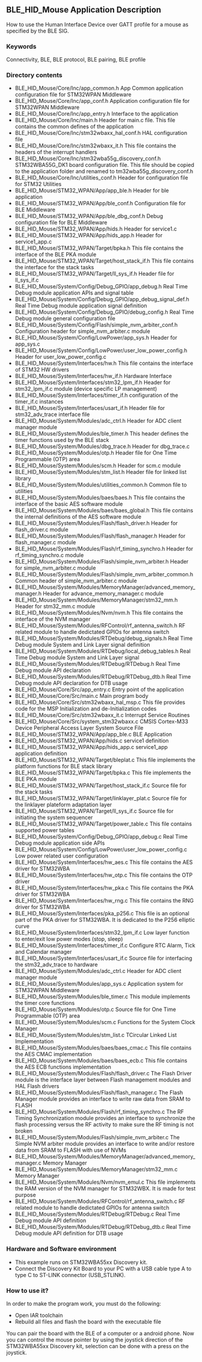 ## __BLE_HID_Mouse Application Description__

How to use the Human Interface Device over GATT profile for a mouse as specified by the BLE SIG.

### __Keywords__

Connectivity, BLE, BLE protocol, BLE pairing, BLE profile

### __Directory contents__

  - BLE_HID_Mouse/Core/Inc/app_common.h                                             App Common application configuration file for STM32WPAN Middleware
  - BLE_HID_Mouse/Core/Inc/app_conf.h                                               Application configuration file for STM32WPAN Middleware
  - BLE_HID_Mouse/Core/Inc/app_entry.h                                              Interface to the application 
  - BLE_HID_Mouse/Core/Inc/main.h                                                   Header for main.c file. This file contains the common defines of the application
  - BLE_HID_Mouse/Core/Inc/stm32wbaxx_hal_conf.h                                    HAL configuration file
  - BLE_HID_Mouse/Core/Inc/stm32wbaxx_it.h                                          This file contains the headers of the interrupt handlers
  - BLE_HID_Mouse/Core/Inc/stm32wba55g_discovery_conf.h                             STM32WBA55G_DK1 board configuration file. This file should be copied to the application folder and renamed to tm32wba55g_discovery_conf.h
  - BLE_HID_Mouse/Core/Inc/utilities_conf.h                                         Header for configuration file for STM32 Utilities
  - BLE_HID_Mouse/STM32_WPAN/App/app_ble.h                                          Header for ble application 
  - BLE_HID_Mouse/STM32_WPAN/App/ble_conf.h                                         Configuration file for BLE Middleware
  - BLE_HID_Mouse/STM32_WPAN/App/ble_dbg_conf.h                                     Debug configuration file for BLE Middleware
  - BLE_HID_Mouse/STM32_WPAN/App/hids.h                                             Header for service1.c 
  - BLE_HID_Mouse/STM32_WPAN/App/hids_app.h                                         Header for service1_app.c 
  - BLE_HID_Mouse/STM32_WPAN/Target/bpka.h                                          This file contains the interface of the BLE PKA module
  - BLE_HID_Mouse/STM32_WPAN/Target/host_stack_if.h                                 This file contains the interface for the stack tasks 
  - BLE_HID_Mouse/STM32_WPAN/Target/ll_sys_if.h                                     Header file for ll_sys_if.c
  - BLE_HID_Mouse/System/Config/Debug_GPIO/app_debug.h                              Real Time Debug module application APIs and signal table 
  - BLE_HID_Mouse/System/Config/Debug_GPIO/app_debug_signal_def.h                   Real Time Debug module application signal definition 
  - BLE_HID_Mouse/System/Config/Debug_GPIO/debug_config.h                           Real Time Debug module general configuration file 
  - BLE_HID_Mouse/System/Config/Flash/simple_nvm_arbiter_conf.h                     Configuration header for simple_nvm_arbiter.c module 
  - BLE_HID_Mouse/System/Config/LowPower/app_sys.h                                  Header for app_sys.c 
  - BLE_HID_Mouse/System/Config/LowPower/user_low_power_config.h                    Header for user_low_power_config.c
  - BLE_HID_Mouse/System/Interfaces/hw.h                                            This file contains the interface of STM32 HW drivers
  - BLE_HID_Mouse/System/Interfaces/hw_if.h                                         Hardware Interface 
  - BLE_HID_Mouse/System/Interfaces/stm32_lpm_if.h                                  Header for stm32_lpm_if.c module (device specific LP management) 
  - BLE_HID_Mouse/System/Interfaces/timer_if.h                                      configuration of the timer_if.c instances 
  - BLE_HID_Mouse/System/Interfaces/usart_if.h                                      Header file for stm32_adv_trace interface file 
  - BLE_HID_Mouse/System/Modules/adc_ctrl.h                                         Header for ADC client manager module 
  - BLE_HID_Mouse/System/Modules/ble_timer.h                                        This header defines the timer functions used by the BLE stack 
  - BLE_HID_Mouse/System/Modules/dbg_trace.h                                        Header for dbg_trace.c 
  - BLE_HID_Mouse/System/Modules/otp.h                                              Header file for One Time Programmable (OTP) area 
  - BLE_HID_Mouse/System/Modules/scm.h                                              Header for scm.c module 
  - BLE_HID_Mouse/System/Modules/stm_list.h                                         Header file for linked list library
  - BLE_HID_Mouse/System/Modules/utilities_common.h                                 Common file to utilities 
  - BLE_HID_Mouse/System/Modules/baes/baes.h                                        This file contains the interface of the basic AES software module
  - BLE_HID_Mouse/System/Modules/baes/baes_global.h                                 This file contains the internal definitions of the AES software module
  - BLE_HID_Mouse/System/Modules/Flash/flash_driver.h                               Header for flash_driver.c module 
  - BLE_HID_Mouse/System/Modules/Flash/flash_manager.h                              Header for flash_manager.c module 
  - BLE_HID_Mouse/System/Modules/Flash/rf_timing_synchro.h                          Header for rf_timing_synchro.c module 
  - BLE_HID_Mouse/System/Modules/Flash/simple_nvm_arbiter.h                         Header for simple_nvm_arbiter.c module 
  - BLE_HID_Mouse/System/Modules/Flash/simple_nvm_arbiter_common.h                  Common header of simple_nvm_arbiter.c module 
  - BLE_HID_Mouse/System/Modules/MemoryManager/advanced_memory_manager.h            Header for advance_memory_manager.c module 
  - BLE_HID_Mouse/System/Modules/MemoryManager/stm32_mm.h                           Header for stm32_mm.c module 
  - BLE_HID_Mouse/System/Modules/Nvm/nvm.h                                          This file contains the interface of the NVM manager
  - BLE_HID_Mouse/System/Modules/RFControl/rf_antenna_switch.h                      RF related module to handle dedictated GPIOs for antenna switch
  - BLE_HID_Mouse/System/Modules/RTDebug/debug_signals.h                            Real Time Debug module System and Link Layer signal definition 
  - BLE_HID_Mouse/System/Modules/RTDebug/local_debug_tables.h                       Real Time Debug module System and Link Layer signal 
  - BLE_HID_Mouse/System/Modules/RTDebug/RTDebug.h                                  Real Time Debug module API declaration 
  - BLE_HID_Mouse/System/Modules/RTDebug/RTDebug_dtb.h                              Real Time Debug module API declaration for DTB usage
  - BLE_HID_Mouse/Core/Src/app_entry.c                                              Entry point of the application 
  - BLE_HID_Mouse/Core/Src/main.c                                                   Main program body 
  - BLE_HID_Mouse/Core/Src/stm32wbaxx_hal_msp.c                                     This file provides code for the MSP Initialization and de-Initialization codes
  - BLE_HID_Mouse/Core/Src/stm32wbaxx_it.c                                          Interrupt Service Routines
  - BLE_HID_Mouse/Core/Src/system_stm32wbaxx.c                                      CMSIS Cortex-M33 Device Peripheral Access Layer System Source File 
  - BLE_HID_Mouse/STM32_WPAN/App/app_ble.c                                          BLE Application 
  - BLE_HID_Mouse/STM32_WPAN/App/hids.c                                             service1 definition
  - BLE_HID_Mouse/STM32_WPAN/App/hids_app.c                                         service1_app application definition
  - BLE_HID_Mouse/STM32_WPAN/Target/bleplat.c                                       This file implements the platform functions for BLE stack library
  - BLE_HID_Mouse/STM32_WPAN/Target/bpka.c                                          This file implements the BLE PKA module
  - BLE_HID_Mouse/STM32_WPAN/Target/host_stack_if.c                                 Source file for the stack tasks 
  - BLE_HID_Mouse/STM32_WPAN/Target/linklayer_plat.c                                Source file for the linklayer plateform adaptation layer 
  - BLE_HID_Mouse/STM32_WPAN/Target/ll_sys_if.c                                     Source file for initiating the system sequencer 
  - BLE_HID_Mouse/STM32_WPAN/Target/power_table.c                                   This file contains supported power tables 
  - BLE_HID_Mouse/System/Config/Debug_GPIO/app_debug.c                              Real Time Debug module application side APIs 
  - BLE_HID_Mouse/System/Config/LowPower/user_low_power_config.c                    Low power related user configuration
  - BLE_HID_Mouse/System/Interfaces/hw_aes.c                                        This file contains the AES driver for STM32WBA 
  - BLE_HID_Mouse/System/Interfaces/hw_otp.c                                        This file contains the OTP driver
  - BLE_HID_Mouse/System/Interfaces/hw_pka.c                                        This file contains the PKA driver for STM32WBA 
  - BLE_HID_Mouse/System/Interfaces/hw_rng.c                                        This file contains the RNG driver for STM32WBA 
  - BLE_HID_Mouse/System/Interfaces/pka_p256.c                                      This file is an optional part of the PKA driver for STM32WBA. It is dedicated to the P256 elliptic curve
  - BLE_HID_Mouse/System/Interfaces/stm32_lpm_if.c                                  Low layer function to enter/exit low power modes (stop, sleep) 
  - BLE_HID_Mouse/System/Interfaces/timer_if.c                                      Configure RTC Alarm, Tick and Calendar manager 
  - BLE_HID_Mouse/System/Interfaces/usart_if.c                                      Source file for interfacing the stm32_adv_trace to hardware 
  - BLE_HID_Mouse/System/Modules/adc_ctrl.c                                         Header for ADC client manager module 
  - BLE_HID_Mouse/System/Modules/app_sys.c                                          Application system for STM32WPAN Middleware
  - BLE_HID_Mouse/System/Modules/ble_timer.c                                        This module implements the timer core functions 
  - BLE_HID_Mouse/System/Modules/otp.c                                              Source file for One Time Programmable (OTP) area 
  - BLE_HID_Mouse/System/Modules/scm.c                                              Functions for the System Clock Manager
  - BLE_HID_Mouse/System/Modules/stm_list.c                                         TCircular Linked List Implementation
  - BLE_HID_Mouse/System/Modules/baes/baes_cmac.c                                   This file contains the AES CMAC implementation
  - BLE_HID_Mouse/System/Modules/baes/baes_ecb.c                                    This file contains the AES ECB functions implementation
  - BLE_HID_Mouse/System/Modules/Flash/flash_driver.c                               The Flash Driver module is the interface layer between Flash management modules and HAL Flash drivers
  - BLE_HID_Mouse/System/Modules/Flash/flash_manager.c                              The Flash Manager module provides an interface to write raw data from SRAM to FLASH
  - BLE_HID_Mouse/System/Modules/Flash/rf_timing_synchro.c                          The RF Timing Synchronization module provides an interface to synchronize the flash processing versus the RF activity to make sure the RF timing is not broken
  - BLE_HID_Mouse/System/Modules/Flash/simple_nvm_arbiter.c                         The Simple NVM arbiter module provides an interface to write and/or restore data from SRAM to FLASH with use of NVMs
  - BLE_HID_Mouse/System/Modules/MemoryManager/advanced_memory_manager.c            Memory Manager 
  - BLE_HID_Mouse/System/Modules/MemoryManager/stm32_mm.c                           Memory Manager 
  - BLE_HID_Mouse/System/Modules/Nvm/nvm_emul.c                                     This file implements the RAM version of the NVM manager for STM32WBX. It is made for test purpose
  - BLE_HID_Mouse/System/Modules/RFControl/rf_antenna_switch.c                      RF related module to handle dedictated GPIOs for antenna switch
  - BLE_HID_Mouse/System/Modules/RTDebug/RTDebug.c                                  Real Time Debug module API definition 
  - BLE_HID_Mouse/System/Modules/RTDebug/RTDebug_dtb.c                              Real Time Debug module API definition for DTB usage

### __Hardware and Software environment__

  - This example runs on STM32WBA55xx Discovery kit.
  - Connect the Discovery Kit Board to your PC with a USB cable type A to type C to ST-LINK connector (USB_STLINK). 

### __How to use it?__

In order to make the program work, you must do the following:
 - Open IAR toolchain
 - Rebuild all files and flash the board with the executable file

 You can pair the board with the BLE of a computer or a android phone. 
 Now you can control the mouse pointer by using the joystick direction of the STM32WBA55xx Discovery kit, 
 selection can be done with a press on the joystick.
